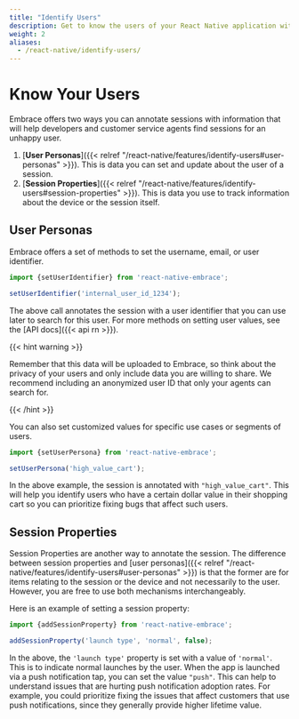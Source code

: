 ```yaml
---
title: "Identify Users"
description: Get to know the users of your React Native application with the Embrace SDK
weight: 2
aliases:
  - /react-native/identify-users/
---
```


# Know Your Users

Embrace offers two ways you can annotate sessions with information that will help developers and customer service agents find 
sessions for an unhappy user.

1. [**User Personas**]({{< relref "/react-native/features/identify-users#user-personas" >}}). This is data you can set and update about the user of a session.
1. [**Session Properties**]({{< relref "/react-native/features/identify-users#session-properties" >}}). This is data you use to track information about the device or the session itself.

## User Personas

Embrace offers a set of methods to set the username, email, or user identifier.

```javascript
import {setUserIdentifier} from 'react-native-embrace';

setUserIdentifier('internal_user_id_1234');
```

The above call annotates the session with a user identifier that you can use later to search for this user.
For more methods on setting user values, see the [API docs]({{< api rn >}}). 

{{< hint warning >}}

Remember that this data will be uploaded to Embrace, so think about the privacy of your users and only include data you are willing to share.
We recommend including an anonymized user ID that only your agents can search for.

{{< /hint >}}

You can also set customized values for specific use cases or segments of users.

```javascript
import {setUserPersona} from 'react-native-embrace';

setUserPersona('high_value_cart');
```

In the above example, the session is annotated with `"high_value_cart"`.
This will help you identify users who have a certain dollar value in their shopping cart so you can prioritize fixing bugs that affect such users.

## Session Properties

Session Properties are another way to annotate the session.
The difference between session properties and [user personas]({{< relref "/react-native/features/identify-users#user-personas" >}}) is that the former are for items relating to the session or the device and not necessarily to the user.
However, you are free to use both mechanisms interchangeably.

Here is an example of setting a session property:

```javascript
import {addSessionProperty} from 'react-native-embrace';

addSessionProperty('launch type', 'normal', false);
```

In the above, the `'launch type'` property is set with a value of `'normal'`.
This is to indicate normal launches by the user.
When the app is launched via a push notification tap, you can set the value `"push"`.
This can help to understand issues that are hurting push notification adoption rates.
For example, you could prioritize fixing the issues that affect customers that use push notifications, since they generally provide higher lifetime value.
